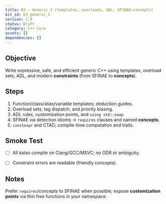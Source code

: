 ```yaml
---
title: B3 — Generic I (templates, overloads, ADL, SFINAE→concepts)
kit_id: b3_generic_I
version: 1.0
status: Draft
category: C++ Core
assets: []
dependencies: []
---
```



## Objective
Write expressive, safe, and efficient generic C++ using templates, overload sets, ADL, and modern **constraints** (from SFINAE to **concepts**).


## Steps
1) Function/class/alias/variable templates; deduction guides.
2) Overload sets, tag dispatch, and priority biasing.
3) ADL rules, customization points, and `using std::swap`.
4) SFINAE via detection idioms → `requires` clauses and named **concepts**.
5) `constexpr` and CTAD; compile-time computation and traits.


## Smoke Test
- [ ] All katas compile on Clang/GCC/MSVC; no ODR or ambiguity.
- [ ] Constraint errors are readable (friendly concepts).


## Notes
Prefer `requires`/concepts to SFINAE when possible; expose **customization points** via thin free functions in your namespace.